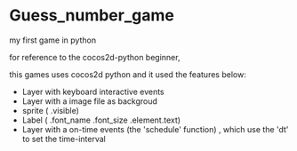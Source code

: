# Guess_number_game
my first game in python

for reference to the cocos2d-python beginner,

this games uses cocos2d python and it used the features below:

- Layer with keyboard interactive events
- Layer with a image file as backgroud
- sprite ( .visible)
- Label ( .font_name .font_size .element.text)
- Layer with a on-time events (the 'schedule' function) , which use the 'dt' to set the time-interval
